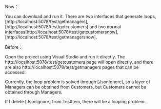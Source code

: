 Now：

You can download and run it. There are two interfaces that generate loops,[http://localhost:5078/test/getmanagers], [http://localhost:5078/test/getcustomers] and two normal interfaces[http://localhost:5078/test/getcustomersnow], [http://localhost:5078/test/getmanagersnow]. 



Before：

Open the project using Visual Studio and run it directly. The http://localhost:5078/test/getcustomers page will open directly, and there are also http://localhost:5078/test/getmanagers pages that can be accessed.

Currently, the loop problem is solved through [JsonIgnore], so a layer of Managers can be obtained from Customers, but Customers cannot be obtained through Managers.

If I delete [JsonIgnore] from TestItem, there will be a looping problem.

